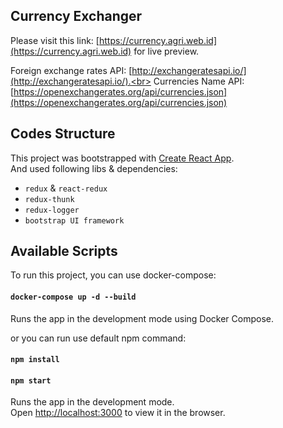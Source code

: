 ## Currency Exchanger

Please visit this link: [https://currency.agri.web.id](https://currency.agri.web.id) for live preview.

Foreign exchange rates API: [http://exchangeratesapi.io/](http://exchangeratesapi.io/).<br>
Currencies Name API: [https://openexchangerates.org/api/currencies.json](https://openexchangerates.org/api/currencies.json)


## Codes Structure

This project was bootstrapped with [Create React App](https://github.com/facebook/create-react-app).<br>
And used following libs & dependencies:
- `redux` & `react-redux`
- `redux-thunk`
- `redux-logger`
- `bootstrap UI framework`

## Available Scripts

To run this project, you can use docker-compose:

#### `docker-compose up -d --build`

Runs the app in the development mode using Docker Compose.

or you can run use default npm command:

#### `npm install`
#### `npm start`

Runs the app in the development mode.<br>
Open [http://localhost:3000](http://localhost:3000) to view it in the browser.
